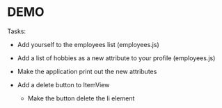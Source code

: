DEMO
====

Tasks:

- Add yourself to the employees list (employees.js)
- Add a list of hobbies as a new attribute to your profile (employees.js)

- Make the application print out the new attributes
- Add a delete button to ItemView
  - Make the button delete the li element 
